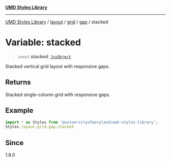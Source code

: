 [**UMD Styles Library**](../../../../../../README.md)

***

[UMD Styles Library](../../../../../../README.md) / [layout](../../../../../README.md) / [grid](../../../README.md) / [gap](../README.md) / stacked

# Variable: stacked

> `const` **stacked**: [`JssObject`](../../../../../../utilities/namespaces/transform/type-aliases/JssObject.md)

Stacked vertical grid layout with responsive gaps.

## Returns

Stacked single-column grid with responsive gaps.

## Example

```typescript
import * as Styles from '@universityofmaryland/web-styles-library';
Styles.layout.grid.gap.stacked
```

## Since

1.8.0
